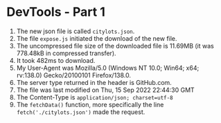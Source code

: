 # DevTools - Part 1
1. The new json file is called `citylots.json`.
2. The file `expose.js` initiated the download of the new file.
3. The uncompressed file size of the downloaded file is 11.69MB (it was 778.48kB in compressed transfer).
4. It took 482ms to download.
5. My User-Agent was Mozilla/5.0 (Windows NT 10.0; Win64; x64; rv:138.0) Gecko/20100101 Firefox/138.0.
6. The server type returned in the header is GitHub.com.
7. The file was last modified on Thu, 15 Sep 2022 22:44:30 GMT
8. The Content-Type is `application/json; charset=utf-8`
9. The `fetchData()` function, more specifically the line `fetch('./citylots.json')` made the request.
